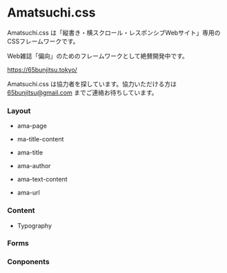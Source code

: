 # Amatsuchi.css

Amatsuchi.css は「縦書き・横スクロール・レスポンシブWebサイト」専用のCSSフレームワークです。

Web雑誌「偏向」のためのフレームワークとして絶賛開発中です。

https://65bunjitsu.tokyo/

Amatsuchi.css は協力者を探しています。協力いただける方は 65bunjitsu@gmail.com までご連絡お待ちしています。


### Layout

- ama-page

- ma-title-content

- ama-title

- ama-author

- ama-text-content

- ama-url

### Content

- Typography

### Forms

### Conponents

